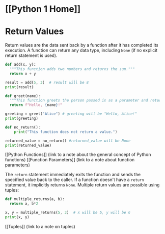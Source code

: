 # [[Python 1 Home]]
# Return Values

Return values are the data sent back by a function after it has completed its execution.  A function can return any data type, including `None` (if no explicit return statement is used).

```python
def add(x, y):
  """This function adds two numbers and returns the sum."""
  return x + y

result = add(5, 3)  # result will be 8
print(result)

def greet(name):
  """This function greets the person passed in as a parameter and returns a string"""
  return f"Hello, {name}!"

greeting = greet("Alice") # greeting will be "Hello, Alice!"
print(greeting)

def no_return():
    print("This function does not return a value.")

returned_value = no_return() #returned_value will be None
print(returned_value)

```

[[Python Functions]]  (link to a note about the general concept of Python functions)
[[Function Parameters]] (link to a note about function parameters)

The `return` statement immediately exits the function and sends the specified value back to the caller.  If a function doesn't have a `return` statement, it implicitly returns `None`.  Multiple return values are possible using tuples:

```python
def multiple_returns(a, b):
  return a, b*2

x, y = multiple_returns(5, 3)  # x will be 5, y will be 6
print(x, y)

```

[[Tuples]] (link to a note on tuples)
